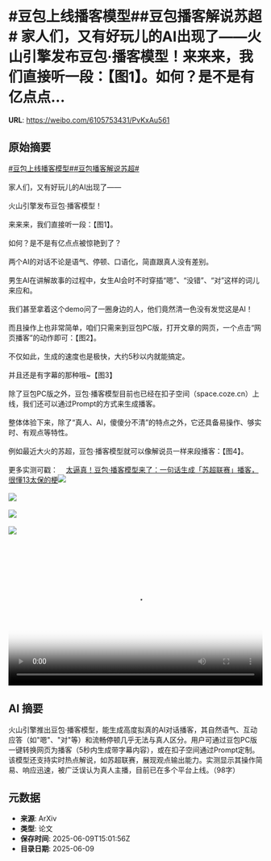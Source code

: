# #豆包上线播客模型##豆包播客解说苏超# 家人们，又有好玩儿的AI出现了——火山引擎发布豆包·播客模型！来来来，我们直接听一段：【图1】。如何？是不是有亿点点...

**URL**: https://weibo.com/6105753431/PvKxAu561

## 原始摘要

<a href="https://m.weibo.cn/search?containerid=231522type%3D1%26t%3D10%26q%3D%23%E8%B1%86%E5%8C%85%E4%B8%8A%E7%BA%BF%E6%92%AD%E5%AE%A2%E6%A8%A1%E5%9E%8B%23&amp;extparam=%23%E8%B1%86%E5%8C%85%E4%B8%8A%E7%BA%BF%E6%92%AD%E5%AE%A2%E6%A8%A1%E5%9E%8B%23" data-hide=""><span class="surl-text">#豆包上线播客模型#</span></a><a href="https://m.weibo.cn/search?containerid=231522type%3D1%26t%3D10%26q%3D%23%E8%B1%86%E5%8C%85%E6%92%AD%E5%AE%A2%E8%A7%A3%E8%AF%B4%E8%8B%8F%E8%B6%85%23&amp;extparam=%23%E8%B1%86%E5%8C%85%E6%92%AD%E5%AE%A2%E8%A7%A3%E8%AF%B4%E8%8B%8F%E8%B6%85%23" data-hide=""><span class="surl-text">#豆包播客解说苏超#</span></a> <br><br>家人们，又有好玩儿的AI出现了——<br><br>火山引擎发布豆包·播客模型！<br><br>来来来，我们直接听一段：【图1】。<br><br>如何？是不是有亿点点被惊艳到了？<br><br>两个AI的对话不论是语气、停顿、口语化，简直跟真人没有差别。<br><br>男生AI在讲解故事的过程中，女生AI会时不时穿插“嗯”、“没错”、“对”这样的词儿来应和。<br><br>我们甚至拿着这个demo问了一圈身边的人，他们竟然清一色没有发觉这是AI！<br><br>而且操作上也非常简单，咱们只需来到豆包PC版，打开文章的网页，一个点击“网页播客”的动作即可：【图2】。<br><br>不仅如此，生成的速度也是极快，大约5秒以内就能搞定。<br><br>并且还是有字幕的那种哦~【图3】<br><br>除了豆包PC版之外，豆包·播客模型目前也已经在扣子空间（space.coze.cn）上线，我们还可以通过Prompt的方式来生成播客。<br><br>整体体验下来，除了“真人、AI，傻傻分不清”的特点之外，它还具备易操作、够实时、有观点等特性。<br><br>例如最近大火的苏超，豆包·播客模型就可以像解说员一样来段播客：【图4】。<br><br>更多实测可戳：<a href="https://weibo.cn/sinaurl?u=https%3A%2F%2Fmp.weixin.qq.com%2Fs%2FqZ0Kcm2wyPpC56dVHZ5tHw" data-hide=""><span class="url-icon"><img style="width: 1rem;height: 1rem" src="https://h5.sinaimg.cn/upload/2015/09/25/3/timeline_card_small_web_default.png" referrerpolicy="no-referrer"></span><span class="surl-text">太逼真！豆包·播客模型来了：一句话生成「苏超联赛」播客，很懂13太保的梗</span></a><img style="" src="https://tvax4.sinaimg.cn/large/006Fd7o3ly1i296neaafjj30zk0k0jr9.jpg" referrerpolicy="no-referrer"><br><br><img style="" src="https://tvax1.sinaimg.cn/large/006Fd7o3ly1i296nebiyhj31hc0u0dh0.jpg" referrerpolicy="no-referrer"><br><br><img style="" src="https://tvax2.sinaimg.cn/large/006Fd7o3ly1i296hzueadj30u00hkgra.jpg" referrerpolicy="no-referrer"><br><br><img style="" src="https://tvax4.sinaimg.cn/large/006Fd7o3ly1i296nbvsgej30zk0k0gng.jpg" referrerpolicy="no-referrer"><br><br><br clear="both"><div style="clear: both"></div><video controls="controls" poster="https://tvax3.sinaimg.cn/orj480/006Fd7o3ly1i296ndo2trj30zk0k0jr9.jpg" style="width: 100%"><source src="https://f.video.weibocdn.com/o0/JqzHo6E9lx08oUmJKOVa01041200jBIg0E010.mp4?label=mp4_720p&amp;template=1280x720.25.0&amp;ori=0&amp;ps=1CwnkDw1GXwCQx&amp;Expires=1749484869&amp;ssig=BYdxjVqVao&amp;KID=unistore,video"><source src="https://f.video.weibocdn.com/o0/YvMH3Csflx08oUmJ6mEU010412008kkA0E010.mp4?label=mp4_hd&amp;template=852x480.25.0&amp;ori=0&amp;ps=1CwnkDw1GXwCQx&amp;Expires=1749484869&amp;ssig=ndfehHooxo&amp;KID=unistore,video"><source src="https://f.video.weibocdn.com/o0/ZfQHc6Yglx08oUmIP0mc010412004OuP0E010.mp4?label=mp4_ld&amp;template=640x360.25.0&amp;ori=0&amp;ps=1CwnkDw1GXwCQx&amp;Expires=1749484869&amp;ssig=zDUi8b0Rer&amp;KID=unistore,video"><p>视频无法显示，请前往<a href="https://video.weibo.com/show?fid=1034%3A5175668946960404" target="_blank" rel="noopener noreferrer">微博视频</a>观看。</p></video>

## AI 摘要

火山引擎推出豆包·播客模型，能生成高度拟真的AI对话播客，其自然语气、互动应答（如"嗯"、"对"等）和流畅停顿几乎无法与真人区分。用户可通过豆包PC版一键转换网页为播客（5秒内生成带字幕内容），或在扣子空间通过Prompt定制。该模型还支持实时热点解说，如苏超联赛，展现观点输出能力。实测显示其操作简易、响应迅速，被广泛误认为真人主播，目前已在多个平台上线。（98字）

## 元数据

- **来源**: ArXiv
- **类型**: 论文
- **保存时间**: 2025-06-09T15:01:56Z
- **目录日期**: 2025-06-09
